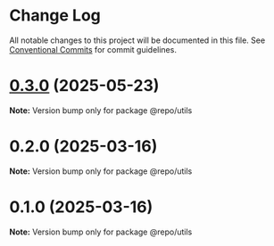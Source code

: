 # Change Log

All notable changes to this project will be documented in this file.
See [Conventional Commits](https://conventionalcommits.org) for commit guidelines.

# [0.3.0](https://github.com/VdustR/nanostore-qs/compare/v0.2.1...v0.3.0) (2025-05-23)

**Note:** Version bump only for package @repo/utils





# 0.2.0 (2025-03-16)

**Note:** Version bump only for package @repo/utils





# 0.1.0 (2025-03-16)

**Note:** Version bump only for package @repo/utils
